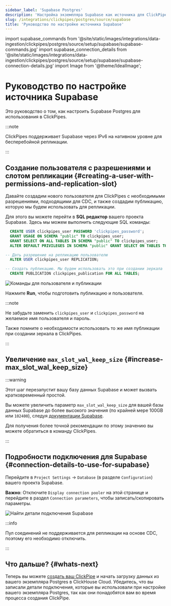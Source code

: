 ```yaml
---
sidebar_label: 'Supabase Postgres'
description: 'Настройка экземпляра Supabase как источника для ClickPipes'
slug: /integrations/clickpipes/postgres/source/supabase
title: 'Руководство по настройке источника Supabase'
---
```


import supabase_commands from '@site/static/images/integrations/data-ingestion/clickpipes/postgres/source/setup/supabase/supabase-commands.jpg'
import supabase_connection_details from '@site/static/images/integrations/data-ingestion/clickpipes/postgres/source/setup/supabase/supabase-connection-details.jpg'
import Image from '@theme/IdealImage';


# Руководство по настройке источника Supabase

Это руководство о том, как настроить Supabase Postgres для использования в ClickPipes.

:::note

ClickPipes поддерживает Supabase через IPv6 на нативном уровне для бесперебойной репликации.

:::


## Создание пользователя с разрешениями и слотом репликации {#creating-a-user-with-permissions-and-replication-slot}

Давайте создадим нового пользователя для ClickPipes с необходимыми разрешениями, подходящими для CDC, и также создадим публикацию, которую мы будем использовать для репликации.

Для этого вы можете перейти в **SQL редактор** вашего проекта Supabase. Здесь мы можем выполнить следующие SQL команды:
```sql
  CREATE USER clickpipes_user PASSWORD 'clickpipes_password';
  GRANT USAGE ON SCHEMA "public" TO clickpipes_user;
  GRANT SELECT ON ALL TABLES IN SCHEMA "public" TO clickpipes_user;
  ALTER DEFAULT PRIVILEGES IN SCHEMA "public" GRANT SELECT ON TABLES TO clickpipes_user;

-- Дать разрешение на репликацию пользователю
  ALTER USER clickpipes_user REPLICATION;

-- Создать публикацию. Мы будем использовать это при создании зеркала
  CREATE PUBLICATION clickpipes_publication FOR ALL TABLES;
```

<Image img={supabase_commands} alt="Команды для пользователя и публикации" size="large" border/>


Нажмите **Run**, чтобы подготовить публикацию и пользователя.

:::note

Не забудьте заменить `clickpipes_user` и `clickpipes_password` на желаемое имя пользователя и пароль.

Также помните о необходимости использовать то же имя публикации при создании зеркала в ClickPipes.

:::


## Увеличение `max_slot_wal_keep_size` {#increase-max_slot_wal_keep_size}


:::warning

Этот шаг перезапустит вашу базу данных Supabase и может вызвать кратковременный простой.

Вы можете увеличить параметр `max_slot_wal_keep_size` для вашей базы данных Supabase до более высокого значения (по крайней мере 100GB или `102400`), следуя [документации Supabase](https://supabase.com/docs/guides/database/custom-postgres-config#cli-supported-parameters).

Для получения более точной рекомендации по этому значению вы можете обратиться в команду ClickPipes.

:::

## Подробности подключения для Supabase {#connection-details-to-use-for-supabase}

Перейдите в `Project Settings` -> `Database` (в разделе `Configuration`) вашего проекта Supabase.

**Важно**: Отключите `Display connection pooler` на этой странице и перейдите в раздел `Connection parameters`, чтобы записать/скопировать параметры.

<Image img={supabase_connection_details} size="lg" border alt="Найти детали подключения Supabase" border/>

:::info

Пул соединений не поддерживается для репликации на основе CDC, поэтому его необходимо отключить.

:::


## Что дальше? {#whats-next}

Теперь вы можете [создать ваш ClickPipe](../index.md) и начать загрузку данных из вашего экземпляра Postgres в ClickHouse Cloud. Убедитесь, что вы записали детали подключения, которые вы использовали при настройке вашего экземпляра Postgres, так как они понадобятся вам во время процесса создания ClickPipe.
